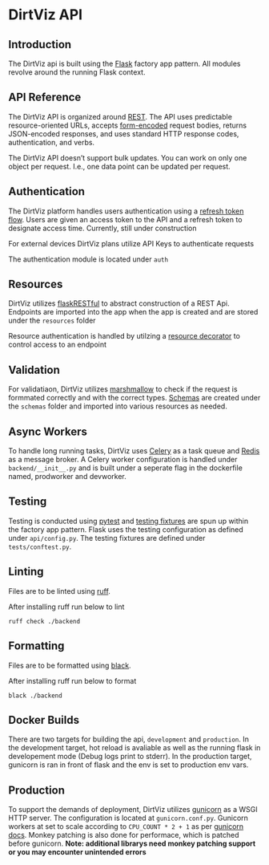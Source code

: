 # DirtViz API

## Introduction

The DirtViz api is built using the [Flask](https://flask.palletsprojects.com/en/3.0.x/) factory app pattern. All modules revolve around the running Flask context.

## API Reference

The DirtViz API is organized around [REST](https://en.wikipedia.org/wiki/REST). The API uses predictable resource-oriented URLs, accepts [form-encoded](https://en.wikipedia.org/wiki/POST_(HTTP)#Use_for_submitting_web_forms) request bodies, returns JSON-encoded responses, and uses standard HTTP response codes, authentication, and verbs.

The DirtViz API doesn’t support bulk updates. You can work on only one object per request. I.e., one data point can be updated per request.

## Authentication

The DirtViz platform handles users authentication using a [refresh token flow](https://cloudentity.com/developers/basics/oauth-grant-types/refresh-token-flow/). Users are given an access token to the API and a refresh token to designate access time. Currently, still under construction

For external devices DirtViz plans utilize API Keys to authenticate requests

The authentication module is located under `auth`

## Resources

DirtViz utilizes [flaskRESTful](https://flask-restful.readthedocs.io/en/latest/) to abstract construction of a REST Api. Endpoints are imported into the app when the app is created and are stored under the `resources` folder

Resource authentication is handled by utilzing a [resource decorator](https://marshmallow.readthedocs.io/en/stable/quickstart.html#declaring-schemas) to control access to an endpoint

## Validation

For validatiaon, DirtViz utilizes [marshmallow](https://marshmallow.readthedocs.io/en/stable/index.html) to check if the request is formmated correctly and with the correct types. [Schemas](https://marshmallow.readthedocs.io/en/stable/quickstart.html#declaring-schemas) are created under the `schemas` folder and imported into various resources as needed.

## Async Workers

To handle long running tasks, DirtViz uses [Celery](https://docs.celeryq.dev/en/stable/getting-started/introduction.html) as a task queue and [Redis](https://redis.io/) as a message broker. A Celery worker configuration is handled under `backend/__init__.py` and is built under a seperate flag in the dockerfile named, prodworker and devworker.

## Testing

Testing is conducted using [pytest](https://github.com/pytest-dev/pytest) and [testing fixtures](https://flask.palletsprojects.com/en/3.0.x/testing/) are spun up within the factory app pattern. Flask uses the testing configuration as defined under `api/config.py`. The testing fixtures are defined under `tests/conftest.py`.

## Linting

Files are to be linted using [ruff](https://docs.astral.sh/ruff/).

After installing ruff run below to lint

```console
ruff check ./backend
```


## Formatting

Files are to be formatted using [black](https://github.com/psf/black).

After installing ruff run below to format

```console
black ./backend
```

## Docker Builds

There are two targets for building the api, `development` and `production`. In the development target, hot reload is avaliable as well as the running flask in developement mode (Debug logs print to stderr). In the production target, gunicorn is ran in front of flask and the env is set to production env vars.

## Production

To support the demands of deployment, DirtViz utilizes [gunicorn](https://gunicorn.org/) as a WSGI HTTP server. The configuration is located at `gunicorn.conf.py`. Gunicorn workers at set to scale according to `CPU_COUNT * 2 + 1` as per [gunicorn docs](https://docs.gunicorn.org/en/latest/design.html#how-many-workers). Monkey patching is also done for performace, which is patched before gunicorn. **Note: additional librarys need monkey patching support or you may encounter unintended errors**



